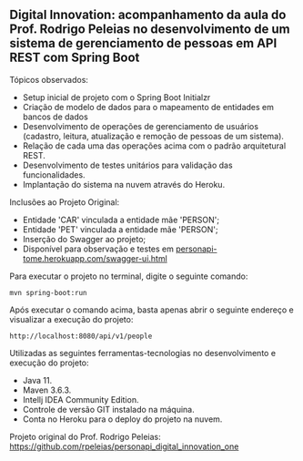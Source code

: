 <h2>Digital Innovation: acompanhamento da aula do Prof. Rodrigo Peleias no desenvolvimento de um sistema de gerenciamento de pessoas em API REST com Spring Boot</h2>

Tópicos observados:

* Setup inicial de projeto com o Spring Boot Initialzr 
* Criação de modelo de dados para o mapeamento de entidades em bancos de dados
* Desenvolvimento de operações de gerenciamento de usuários (cadastro, leitura, atualização e remoção de pessoas de um sistema).
* Relação de cada uma das operações acima com o padrão arquitetural REST.
* Desenvolvimento de testes unitários para validação das funcionalidades.
* Implantação do sistema na nuvem através do Heroku.

Inclusões ao Projeto Original:

* Entidade 'CAR' vinculada a entidade mãe 'PERSON';
* Entidade 'PET' vinculada a entidade mãe 'PERSON';
* Inserção do Swagger ao projeto;
* Disponível para observação e testes em <a href="https://personapi-tome.herokuapp.com/swagger-ui.html" target="_blank">personapi-tome.herokuapp.com/swagger-ui.html</a>

Para executar o projeto no terminal, digite o seguinte comando:

```shell script
mvn spring-boot:run 
```

Após executar o comando acima, basta apenas abrir o seguinte endereço e visualizar a execução do projeto:

```
http://localhost:8080/api/v1/people
```

Utilizadas as seguintes ferramentas-tecnologias no desenvolvimento e execução do projeto:

* Java 11.
* Maven 3.6.3.
* Intellj IDEA Community Edition.
* Controle de versão GIT instalado na máquina.
* Conta no Heroku para o deploy do projeto na nuvem.

Projeto original do Prof. Rodrigo Peleias: https://github.com/rpeleias/personapi_digital_innovation_one



